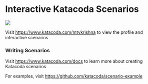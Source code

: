 # Interactive Katacoda Scenarios

[![](http://shields.katacoda.com/katacoda/mtvkrishna/count.svg)](https://www.katacoda.com/mtvkrishna "Get your profile on Katacoda.com")

Visit https://www.katacoda.com/mtvkrishna to view the profile and interactive scenarios

### Writing Scenarios
Visit https://www.katacoda.com/docs to learn more about creating Katacoda scenarios

For examples, visit https://github.com/katacoda/scenario-example
